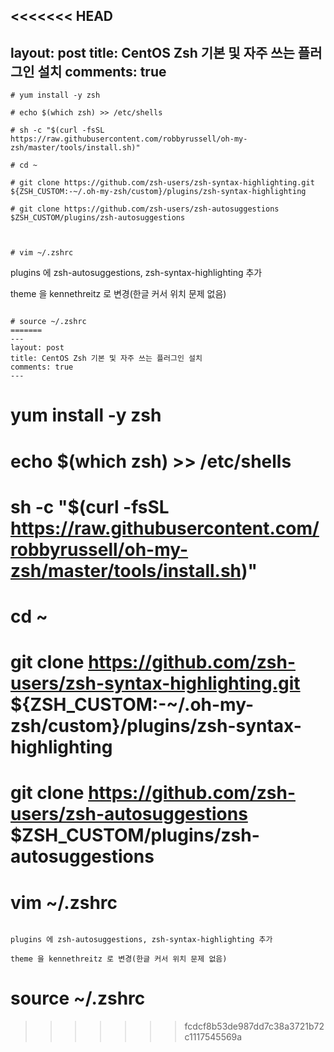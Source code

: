 <<<<<<< HEAD
---
layout: post
title: CentOS Zsh 기본 및 자주 쓰는 플러그인 설치
comments: true
---
```
# yum install -y zsh

# echo $(which zsh) >> /etc/shells

# sh -c "$(curl -fsSL https://raw.githubusercontent.com/robbyrussell/oh-my-zsh/master/tools/install.sh)"

# cd ~

# git clone https://github.com/zsh-users/zsh-syntax-highlighting.git ${ZSH_CUSTOM:-~/.oh-my-zsh/custom}/plugins/zsh-syntax-highlighting

# git clone https://github.com/zsh-users/zsh-autosuggestions $ZSH_CUSTOM/plugins/zsh-autosuggestions

 

# vim ~/.zshrc

```

plugins 에 zsh-autosuggestions, zsh-syntax-highlighting 추가

theme 을 kennethreitz 로 변경(한글 커서 위치 문제 없음)

```

# source ~/.zshrc
=======
---
layout: post
title: CentOS Zsh 기본 및 자주 쓰는 플러그인 설치
comments: true
---
```
# yum install -y zsh

# echo $(which zsh) >> /etc/shells

# sh -c "$(curl -fsSL https://raw.githubusercontent.com/robbyrussell/oh-my-zsh/master/tools/install.sh)"

# cd ~

# git clone https://github.com/zsh-users/zsh-syntax-highlighting.git ${ZSH_CUSTOM:-~/.oh-my-zsh/custom}/plugins/zsh-syntax-highlighting

# git clone https://github.com/zsh-users/zsh-autosuggestions $ZSH_CUSTOM/plugins/zsh-autosuggestions

 

# vim ~/.zshrc

```

plugins 에 zsh-autosuggestions, zsh-syntax-highlighting 추가

theme 을 kennethreitz 로 변경(한글 커서 위치 문제 없음)

```

# source ~/.zshrc
>>>>>>> fcdcf8b53de987dd7c38a3721b72c1117545569a
```